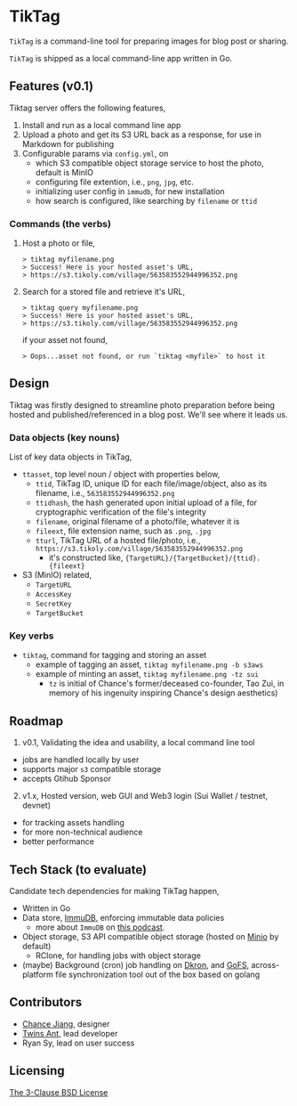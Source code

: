 # TikTag

`TikTag` is a command-line tool for preparing images for blog post or sharing.

`TikTag` is shipped as a local command-line app written in Go.

## Features (v0.1)

Tiktag server offers the following features,

1. Install and run as a local command line app
2. Upload a photo and get its S3 URL back as a response, for use in Markdown for publishing
3. Configurable params via `config.yml`, on  
   * which S3 compatible object storage service to host the photo, default is MinIO
   * configuring file extention, i.e., `png`, `jpg`, etc.
   * initializing user config in `immudb`, for new installation
   * how search is configured, like searching by `filename` or `ttid`

### Commands (the verbs)

1. Host a photo or file,
   
   ```
   > tiktag myfilename.png
   > Success! Here is your hosted asset's URL,
   > https://s3.tikoly.com/village/563583552944996352.png
   ```

2. Search for a stored file and retrieve it's URL,
   
   ```
   > tiktag query myfilename.png
   > Success! Here is your hosted asset's URL,
   > https://s3.tikoly.com/village/563583552944996352.png
   ```
   
   if your asset not found,
   
   ```
   > Oops...asset not found, or run `tiktag <myfile>` to host it
   ```

## Design

Tiktag was firstly designed to streamline photo preparation before being hosted and published/referenced in a blog post. We'll see where it leads us.

### Data objects (key nouns)

List of key data objects in TikTag,

* `ttasset`, top level noun / object with properties below,
  * `ttid`, TikTag ID, unique ID for each file/image/object, also as its filename, i.e., `563583552944996352.png`
  * `ttidhash`, the hash generated upon initial upload of a file, for cryptographic verification of the file's integrity
  * `filename`, original filename of a photo/file, whatever it is
  * `fileext`, file extension name, such as `.png`, `.jpg`
  * `tturl`, TikTag URL of a hosted file/photo, i.e., `https://s3.tikoly.com/village/563583552944996352.png`
    * it's constructed like, `{TargetURL}/{TargetBucket}/{ttid}.{fileext}`
* S3 (MinIO) related,
  * `TargetURL`
  * `AccessKey`
  * `SecretKey`
  * `TargetBucket`

### Key verbs

* `tiktag`, command for tagging and storing an asset
  * example of tagging an asset, `tiktag myfilename.png -b s3aws`
  * example of minting an asset, `tiktag myfilename.png -tz sui` 
    - `tz` is initial of Chance's former/deceased co-founder, Tao Zui, in memory of his ingenuity inspiring Chance's design aesthetics)

## Roadmap

1. v0.1, Validating the idea and usability, a local command line tool
  * jobs are handled locally by user
  * supports major `s3` compatible storage
  * accepts Gtihub Sponsor
2. v1.x, Hosted version,  web GUI and Web3 login (Sui Wallet / testnet, devnet)
  * for tracking assets handling
  * for more non-technical audience
  * better performance

## Tech Stack (to evaluate)

Candidate tech dependencies for making TikTag happen,

* Written in Go
* Data store, [ImmuDB](https://github.com/codenotary/immudb), enforcing immutable data policies
  * more about `ImmuDB` on [this podcast](https://changelog.com/gotime/219).
* Object storage, S3 API compatible object storage (hosted on [Minio](https://github.com/minio/minio) by default)
  * RClone, for handling jobs with object storage
* (maybe) Background (cron) job handling on [Dkron](https://dkron.io/), and [GoFS](https://github.com/no-src/gofs), across-platform file synchronization tool out of the box based on golang

## Contributors

* [Chance Jiang](https://github.com/chancefcc), designer
* [Twins Ant](https://github.com/twinsant), lead developer
* Ryan Sy, lead on user success 

## Licensing

[The 3-Clause BSD License](https://opensource.org/licenses/BSD-3-Clause)

